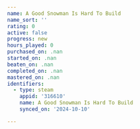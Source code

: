 ```yaml
---
name: A Good Snowman Is Hard To Build
name_sort: ''
rating: 0
active: false
progress: new
hours_played: 0
purchased_on: .nan
started_on: .nan
beaten_on: .nan
completed_on: .nan
mastered_on: .nan
identifiers:
  - type: steam
    appid: '316610'
    name: A Good Snowman Is Hard To Build
    synced_on: '2024-10-10'

---
```

